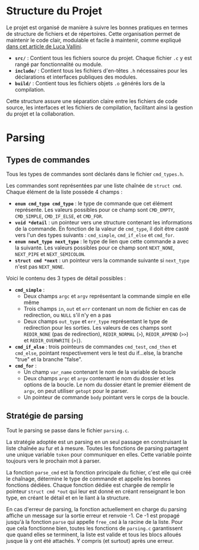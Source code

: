 # Structure du Projet

Le projet est organisé de manière à suivre les bonnes pratiques en termes de
structure de fichiers et de répertoires. Cette organisation permet de maintenir
le code clair, modulable et facile à maintenir, comme expliqué
[dans cet article de Luca Vallini](https://www.lucavall.in/blog/how-to-structure-c-projects-my-experience-best-practices).

- **`src/`** : Contient tous les fichiers source du projet. Chaque fichier `.c`
  y est rangé par fonctionnalité ou module.
- **`include/`** : Contient tous les fichiers d'en-têtes `.h` nécessaires pour
  les déclarations et interfaces publiques des modules.
- **`build/`** : Contient tous les fichiers objets `.o` générés lors de la
  compilation.

Cette structure assure une séparation claire entre les fichiers de code source,
les interfaces et les fichiers de compilation, facilitant ainsi la gestion du
projet et la collaboration.

# Parsing

## Types de commandes

Tous les types de commandes sont déclarés dans le fichier `cmd_types.h`.

Les commandes sont représentées par une liste chaînée de `struct cmd`. Chaque
élément de la liste possède 4 champs :
- **`enum cmd_type cmd_type`** : le type de commande que cet élément représente.
  Les valeurs possibles pour ce champ sont `CMD_EMPTY`, `CMD_SIMPLE`,
  `CMD_IF_ELSE`, et `CMD_FOR`.
- **`void *detail`** : un pointeur vers une structure contenant les informations
  de la commande. En fonction de la valeur de `cmd_type`, il doit être casté
  vers l'un des types suivants : `cmd_simple`, `cmd_if_else` et `cmd_for`.
- **`enum newt_type next_type`** : le type de lien que cette commande a avec la
  suivante. Les valeurs possibles pour ce champ sont `NEXT_NONE`, `NEXT_PIPE` et
  `NEXT_SEMICOLON`.
- **`struct cmd *next`** : un pointeur vers la commande suivante si `next_type`
  n'est pas `NEXT_NONE`.

Voici le contenu des 3 types de détail possibles :
- **`cmd_simple`** :
  - Deux champs `argc` et `argv` représentant la commande simple en elle même
  - Trois champs `in`, `out` et `err` contenant un nom de fichier en cas de
    redirection, ou `NULL` s'il n'y en a pas
  - Deux champs `out_type` et `err_type` représentant le type de redirection
    pour les sorties. Les valeurs de ces champs sont `REDIR_NONE` (pas de
    redirection), `REDIR_NORMAL` (`>`), `REDIR_APPEND` (`>>`) et
    `REDIR_OVERWRITE` (`>|`).
- **`cmd_if_else`** : trois pointeurs de commandes `cmd_test`, `cmd_then` et
  `cmd_else`, pointant respectivement vers le test du if...else, la branche
  "true" et la branche "false".
- **`cmd_for`** :
  - Un champ `var_name` contenant le nom de la variable de boucle
  - Deux champs `argc` et `argv` contenant le nom du dossier et les options de
    la boucle. Le nom du dossier étant le premier élément de `argv`, on peut
    utiliser `getopt` pour le parser.
  - Un pointeur de commande `body` pointant vers le corps de la boucle.

## Stratégie de parsing

Tout le parsing se passe dans le fichier `parsing.c`.

La stratégie adoptée est un parsing en un seul passage en construisant la liste
chaînée au fur et à mesure. Toutes les fonctions de parsing partagent une unique
variable `token` pour communiquer en elles. Cette variable pointe toujours vers
le prochain mot à parser.

La fonction `parse_cmd` est la fonction principale du fichier, c'est elle qui
créé le chaînage, détermine le type de commande et appelle les bonnes fonctions
dédiées. Chaque fonction dédiée est chargée de remplir le pointeur
`struct cmd *out` qui leur est donné en créant renseignant le bon type, en
créant le détail et en le liant à la structure.

En cas d'erreur de parsing, la fonction actuellement en charge du parsing
affiche un message sur la sortie erreur et renvoie -1. Ce -1 est propagé jusqu'à
la fonction `parse` qui appelle `free_cmd` à la racine de la liste. Pour que
cela fonctionne bien, toutes les fonctions de `parsing.c` garantissent que quand
elles se terminent, la liste est valide et tous les blocs alloués jusque là y
ont été attachés. Y compris (et surtout) après une erreur.
